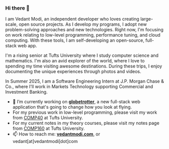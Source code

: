 ### Hi there 👋

<!--
**thevedantmodi/thevedantmodi** is a ✨ _special_ ✨ repository because its `README.md` (this file) appears on your GitHub profile.

Here are some ideas to get you started:

- 🔭 I’m currently working on ...
- 🌱 I’m currently learning ...
- 👯 I’m looking to collaborate on ...
- 🤔 I’m looking for help with ...
- 💬 Ask me about ...
- 📫 How to reach me: ...
- 😄 Pronouns: ...
- ⚡ Fun fact: ...
-->

I am Vedant Modi, an independent developer who loves creating large-scale, open source projects. As I develop my programs, I adopt new problem-solving approaches and new technologies. Right now, I'm focusing on work relating to low-level programming, performance tuning, and cloud computing. With these tools, I am self-developing an open-source, full-stack web app.

I'm a rising senior at Tufts University where I study computer science and mathematics. I'm also an avid explorer of the world, where I love to spending my time visiting awesome destinations. During these trips, I enjoy documenting the unique experiences through photos and videos.

In Summer 2025, I am a Software Engineering Intern at J.P. Morgan Chase & Co., where I'll work in Markets Technology supporting Commercial and Investment Banking.

- 🔭 I’m currently working on [**globetrotter**](https://github.com/thevedantmodi/globetrotter), a new full-stack web application that's going to change how you look at flying.
- For my previous work in low-level programming, please visit my work from [COMP40](https://github.com/thevedantmodi/COMP40/) at Tufts University.
- For my current notes in my theory courses, please visit my notes page from [COMP160](https://github.com/thevedantmodi/COMP40/) at Tufts University.
- 📫 How to reach me: [**vedantmodi.com**](https://www.vedantmodi.com), or vedant[at]vedantmodi[dot]com

